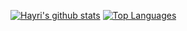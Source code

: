 
[![Hayri's github stats](https://github-readme-stats.vercel.app/api?username=hayriyigit&count_private=true&show_icons=true&theme=graywhite)](https://github.com/anuraghazra/github-readme-stats)
[![Top Languages](https://github-readme-stats.vercel.app/api/top-langs/?username=hayriyigit&count_private=true&show_icons=true&theme=graywhite)](https://github.com/anuraghazra/github-readme-stats)
